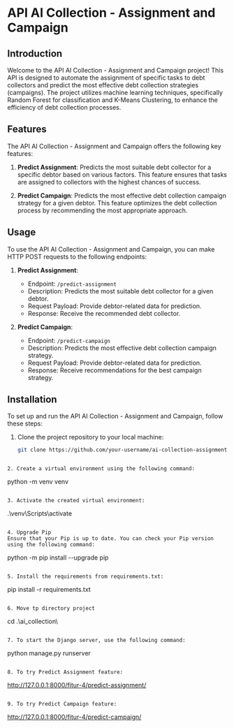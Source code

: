 # API AI Collection - Assignment and Campaign

## Introduction

Welcome to the API AI Collection - Assignment and Campaign project! This API is designed to automate the assignment of specific tasks to debt collectors and predict the most effective debt collection strategies (campaigns). The project utilizes machine learning techniques, specifically Random Forest for classification and K-Means Clustering, to enhance the efficiency of debt collection processes.

## Features

The API AI Collection - Assignment and Campaign offers the following key features:

1. **Predict Assignment**: Predicts the most suitable debt collector for a specific debtor based on various factors. This feature ensures that tasks are assigned to collectors with the highest chances of success.

2. **Predict Campaign**: Predicts the most effective debt collection campaign strategy for a given debtor. This feature optimizes the debt collection process by recommending the most appropriate approach.

## Usage

To use the API AI Collection - Assignment and Campaign, you can make HTTP POST requests to the following endpoints:

1. **Predict Assignment**:
   - Endpoint: `/predict-assignment`
   - Description: Predicts the most suitable debt collector for a given debtor.
   - Request Payload: Provide debtor-related data for prediction.
   - Response: Receive the recommended debt collector.

2. **Predict Campaign**:
   - Endpoint: `/predict-campaign`
   - Description: Predicts the most effective debt collection campaign strategy.
   - Request Payload: Provide debtor-related data for prediction.
   - Response: Receive recommendations for the best campaign strategy.

## Installation

To set up and run the API AI Collection - Assignment and Campaign, follow these steps:

1. Clone the project repository to your local machine:

   ```bash
   git clone https://github.com/your-username/ai-collection-assignment-campaign.git
  ```

2. Create a virtual environment using the following command:
  ```
  python -m venv venv
  ```

3. Activate the created virtual environment:
  ```
  .\venv\Scripts\activate
  ```

4. Upgrade Pip
Ensure that your Pip is up to date. You can check your Pip version using the following command:

```
python -m pip install --upgrade pip
```

5. Install the requirements from requirements.txt:

  ``` 
  pip install -r requirements.txt
  ```

6. Move tp directory project
  ```
  cd .\ai_collection\
  ```

7. To start the Django server, use the following command:

  ```
  python manage.py runserver
  ```

8. To try Predict Assignment feature:
```
http://127.0.0.1:8000/fitur-4/predict-assignment/
```

9. To try Predict Campaign feature:
```
http://127.0.0.1:8000/fitur-4/predict-campaign/
```
